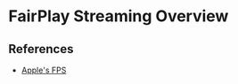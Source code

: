 # FairPlay Streaming Overview


## References
- [Apple's FPS](https://developer.apple.com/streaming/fps/)

